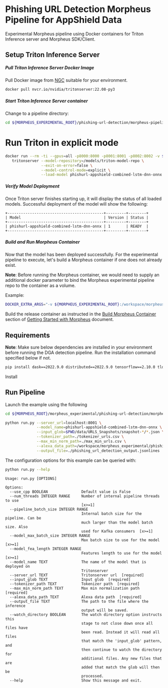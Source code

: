 <!--
SPDX-FileCopyrightText: Copyright (c) 2022, NVIDIA CORPORATION & AFFILIATES. All rights reserved.
SPDX-License-Identifier: Apache-2.0

Licensed under the Apache License, Version 2.0 (the "License");
you may not use this file except in compliance with the License.
You may obtain a copy of the License at

http://www.apache.org/licenses/LICENSE-2.0

Unless required by applicable law or agreed to in writing, software
distributed under the License is distributed on an "AS IS" BASIS,
WITHOUT WARRANTIES OR CONDITIONS OF ANY KIND, either express or implied.
See the License for the specific language governing permissions and
limitations under the License.
-->

# Phishing URL Detection Morpheus Pipeline for AppShield Data

Experimental Morpheus pipeline using Docker containers for Triton Inference server and Morpheus SDK/Client.

## Setup Triton Inference Server

##### Pull Triton Inference Server Docker Image
Pull Docker image from [NGC] suitable for your environment.

```bash
docker pull nvcr.io/nvidia/tritonserver:22.08-py3
```

##### Start Triton Inference Server container

Change to a pipeline directory:

```bash
cd ${MORPHEUS_EXPERIMENTAL_ROOT}/phishing-url-detection/morpheus-pipeline
```

# Run Triton in explicit mode
```bash
docker run --rm -ti --gpus=all -p8000:8000 -p8001:8001 -p8002:8002 -v $PWD/models:/models/triton-model-repo nvcr.io/nvidia/tritonserver:22.08-py3 \
   tritonserver --model-repository=/models/triton-model-repo \
                --exit-on-error=false \
                --model-control-mode=explicit \
                --load-model phishurl-appshield-combined-lstm-dnn-onnx
```

##### Verify Model Deployment
Once Triton server finishes starting up, it will display the status of all loaded models. Successful deployment of the model will show the following:

```
+-------------------------------------------+---------+--------+
| Model                                     | Version | Status |
+-------------------------------------------+---------+--------+
| phishurl-appshield-combined-lstm-dnn-onnx | 1       | READY  |
+-------------------------------------------+---------+--------+
```

##### Build and Run Morpheus Container

Now that the model has been deployed successfully. For the experimental pipeline to execute, let's build a Morpheus container if one does not already exist.

**Note**: Before running the Morpheus container, we would need to supply an additional docker parameter to bind the Morpheus experimental pipeline repo to the container as a volume.

Example:
```bash
DOCKER_EXTRA_ARGS="-v ${MORPHEUS_EXPERIMENTAL_ROOT}:/workspace/morpheus_experimental" ./docker/run_container_release.sh
```

Build the release container as instructed in the [Build Morpheus Container] section of [Getting Started with Morpheus] document.

## Requirements
**Note**: Make sure below dependencies are installed in your environment before running the DGA detection pipeline. Run the installation command specified below if not.

```bash
pip install dask==2022.9.0 distributed==2022.9.0 tensorflow==2.10.0 tldextract==3.3.1
```

Install 

## Run Pipeline
Launch the example using the following

```bash
cd ${MORPHEUS_ROOT}/morpheus_experimental/phishing-url-detection/morpheus-pipeline

python run.py --server_url=localhost:8001 \
              --model_name=phishurl-appshield-combined-lstm-dnn-onnx \
              --input_glob=$PWD/data/URLS_Snapshots/snapshot-*/*.json \
              --tokenizer_path=./tokenizer_urls.csv \
              --max_min_norm_path=./max_min_urls.csv \
              --alexa_data_path=/workspace/morpheus_experimental/phishing-url-detection/datasets/alexa-top-500k.csv \
              --output_file=./phishing_url_detection_output.jsonlines
```

The configuration options for this example can be queried with:

```bash
python run.py --help
```

```
Usage: run.py [OPTIONS]

Options:
  --use_cpp BOOLEAN               Default value is False
  --num_threads INTEGER RANGE     Number of internal pipeline threads to use
                                  [x>=1]
  --pipeline_batch_size INTEGER RANGE
                                  Internal batch size for the pipeline. Can be
                                  much larger than the model batch size. Also
                                  used for Kafka consumers  [x>=1]
  --model_max_batch_size INTEGER RANGE
                                  Max batch size to use for the model  [x>=1]
  --model_fea_length INTEGER RANGE
                                  Features length to use for the model  [x>=1]
  --model_name TEXT               The name of the model that is deployed on
                                  Tritonserver
  --server_url TEXT               Tritonserver url  [required]
  --input_glob TEXT               Input glob  [required]
  --tokenizer_path TEXT           Tokenizer path  [required]
  --max_min_norm_path TEXT        Max min normalization path  [required]
  --alexa_data_path TEXT          Alexa data path  [required]
  --output_file TEXT              The path to the file where the inference
                                  output will be saved.
  --watch_directory BOOLEAN       The watch directory option instructs this
                                  stage to not close down once all files have
                                  been read. Instead it will read all files
                                  that match the 'input_glob' pattern, and
                                  then continue to watch the directory for
                                  additional files. Any new files that are
                                  added that match the glob will then be
                                  processed.
  --help                          Show this message and exit.
  ```

  [NGC]: https://ngc.nvidia.com/catalog/containers/nvidia:tritonserver
  [Getting Started with Morpheus]:https://github.com/nv-morpheus/Morpheus#getting-started-with-morpheus
  [Build Morpheus Container]: https://github.com/nv-morpheus/Morpheus#build-morpheus-container